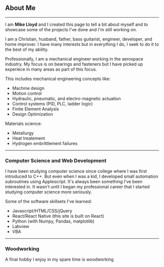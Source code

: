 ## About Me
---
<!-- ![me](/src/images/me_main.jpeg "Me") -->
I am **Mike Lloyd** and I created this page to tell a bit about myself and to showcase some of the projects I've done and I'm still working on.

I am a Christian, husband, father, bass guitarist, engineer, developer, and home improver. I have many interests but in everything I do, I seek to do it to the best of my ability.

Professionally, I am a mechanical engineer working in the aerospace industry. My focus is on bearings and fasteners but I have picked up experiece in many areas as part of this focus.

This includes mechanical engineering concepts like:
- Machine design
- Motion control
- Hydraulic, pneumatic, and electro-magnetic actuation
- Control systems (PID, PLC, ladder logic)
- Finite Element Analysis
- Design Optimization

Materials science:
- Metallurgy
- Heat treatement
- Hydrogen embrittlement failures

---
### Computer Science and Web Development
I have been studying computer science since college where I was first introduced to C++. But even when I was a kid, I developed small automation subroutines using Applescript. It's always been something I've been interested in. It wasn't until I began my professional career that I started studying computer science more seriously.

Some of the software skillsets I've learned:
- Javascript/HTML/CSS/jQuery
- React/React Native (this site is built on React)
- Python (with Numpy, Pandas, matplotlib)
- Labview
- VBA

---
### Woodworking
A final hobby I enjoy in my spare time is woodworking